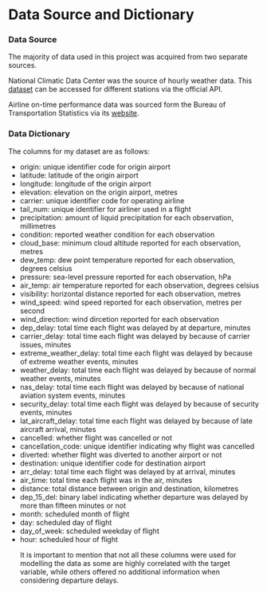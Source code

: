# Data Source and Dictionary

### Data Source
The majority of data used in this project was acquired from two separate sources.

National Climatic Data Center was the source of hourly weather data. This [dataset](https://www.ncei.noaa.gov/metadata/geoportal/rest/metadata/item/gov.noaa.ncdc:C00532/html) can be accessed for different stations via the official API.

Airline on-time performance data was sourced form the Bureau of Transportation Statistics via its [website](https://www.transtats.bts.gov/DL_SelectFields.asp?gnoyr_VQ=FGJ&QO_fu146_anzr=b0-gvzr).

### Data Dictionary
The columns for my dataset are as follows:
<ul>
  <li>origin: unique identifier code for origin airport</li>
  <li>latitude: latitude of the origin airport</li>
  <li>longitude: longitude of the origin airport</li>
  <li>elevation: elevation on the origin airport, metres</li>
  <li>carrier: unique identifier code for operating airline</li>
  <li>tail_num: unique identifier for airliner used in a flight</li>
  <li>precipitation: amount of liquid precipitation for each observation, millimetres</li>
  <li>condition: reported weather condition for each observation</li>
  <li>cloud_base: minimum cloud altitude reported for each observation, metres</li>
  <li>dew_temp: dew point temperature reported for each observation, degrees celsius</li>
  <li>pressure: sea-level pressure reported for each observation, hPa</li>
  <li>air_temp: air temperature reported for each observation, degrees celsius</li>
  <li>visibility: horizontal distance reported for each observation, metres</li>
  <li>wind_speed: wind speed reported for each observation, metres per second</li>
  <li>wind_direction: wind dircetion reported for each observation</li>
  <li>dep_delay: total time each flight was delayed by at departure, minutes</li>
  <li>carrier_delay: total time each flight was delayed by because of carrier issues, minutes</li>
  <li>extreme_weather_delay: total time each flight was delayed by because of extreme weather events, minutes</li>
  <li>weather_delay: total time each flight was delayed by because of normal weather events, minutes</li>
  <li>nas_delay: total time each flight was delayed by because of national aviation system events, minutes</li>
  <li>security_delay: total time each flight was delayed by because of security events, minutes</li>
  <li>lat_aircraft_delay: total time each flight was delayed by because of late aircraft arrival, minutes</li>
  <li>cancelled: whether flight was cancelled or not</li>
  <li>cancellation_code: unique identifier indicating why flight was cancelled</li>
  <li>diverted: whether flight was diverted to another airport or not</li>
  <li>destination: unique identifier code for destination airport</li>
  <li>arr_delay: total time each flight was delayed by at arrival, minutes</li>
  <li>air_time: total time each flight was in the air, minutes</li>
  <li>distance: total distance between origin and destination, kilometres</li>
  <li>dep_15_del: binary label indicating whether departure was delayed by more than fifteen minutes or not</li>
  <li>month: scheduled month of flight</li>
  <li>day: scheduled day of flight</li>
  <li>day_of_week: scheduled weekday of flight</li>
  <li>hour: scheduled hour of flight</li>

It is important to mention that not all these columns were used for modelling the data as some are highly correlated with the target variable, while others offered no additional information when considering departure delays.
